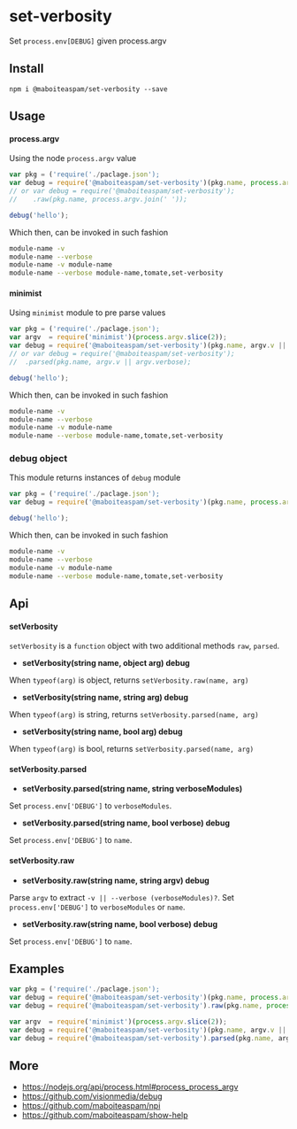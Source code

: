 # set-verbosity

Set `process.env[DEBUG]` given process.argv

## Install

    npm i @maboiteaspam/set-verbosity --save

## Usage

#### process.argv

Using the node `process.argv` value

```js
var pkg = ('require('./paclage.json');
var debug = require('@maboiteaspam/set-verbosity')(pkg.name, process.argv);
// or var debug = require('@maboiteaspam/set-verbosity');
//    .raw(pkg.name, process.argv.join(' '));

debug('hello');
```

Which then, can be invoked in such fashion
```sh
module-name -v
module-name --verbose
module-name -v module-name
module-name --verbose module-name,tomate,set-verbosity
```

#### minimist

Using `minimist` module to pre parse values

```js
var pkg = ('require('./paclage.json');
var argv  = require('minimist')(process.argv.slice(2));
var debug = require('@maboiteaspam/set-verbosity')(pkg.name, argv.v || argv.verbose);
// or var debug = require('@maboiteaspam/set-verbosity');
//  .parsed(pkg.name, argv.v || argv.verbose);

debug('hello');
```

Which then, can be invoked in such fashion
```sh
module-name -v
module-name --verbose
module-name -v module-name
module-name --verbose module-name,tomate,set-verbosity
```

### debug object

This module returns instances of `debug` module

```js
var pkg = ('require('./paclage.json');
var debug = require('@maboiteaspam/set-verbosity')(pkg.name, process.argv);

debug('hello');
```

Which then, can be invoked in such fashion
```sh
module-name -v
module-name --verbose
module-name -v module-name
module-name --verbose module-name,tomate,set-verbosity
```

## Api

#### setVerbosity

`setVerbosity` is a `function` object with two additional methods `raw`, `parsed`.

- __setVerbosity(string name, object arg) debug__

When `typeof(arg)` is object, returns `setVerbosity.raw(name, arg)`

- __setVerbosity(string name, string arg) debug__

When `typeof(arg)` is string, returns `setVerbosity.parsed(name, arg)`

- __setVerbosity(string name, bool arg) debug__

When `typeof(arg)` is bool, returns `setVerbosity.parsed(name, arg)`

#### setVerbosity.parsed

- __setVerbosity.parsed(string name, string verboseModules)__

Set `process.env['DEBUG']` to `verboseModules`.

- __setVerbosity.parsed(string name, bool verbose) debug__

Set `process.env['DEBUG']` to `name`.

#### setVerbosity.raw

- __setVerbosity.raw(string name, string argv) debug__

Parse `argv` to extract `-v || --verbose (verboseModules)?`.
Set `process.env['DEBUG']` to `verboseModules` or `name`.

- __setVerbosity.raw(string name, bool verbose) debug__

Set `process.env['DEBUG']` to `name`.


## Examples

```js
var pkg = ('require('./paclage.json');
var debug = require('@maboiteaspam/set-verbosity')(pkg.name, process.argv);
var debug = require('@maboiteaspam/set-verbosity').raw(pkg.name, process.argv);

var argv  = require('minimist')(process.argv.slice(2));
var debug = require('@maboiteaspam/set-verbosity')(pkg.name, argv.v || argv.verbose);
var debug = require('@maboiteaspam/set-verbosity').parsed(pkg.name, argv.v || argv.verbose);
```


## More

- https://nodejs.org/api/process.html#process_process_argv
- https://github.com/visionmedia/debug
- https://github.com/maboiteaspam/npi
- https://github.com/maboiteaspam/show-help
